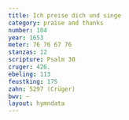 ```yaml
---
title: Ich preise dich und singe
category: praise and thanks
number: 104
year: 1653
meter: 76 76 67 76
stanzas: 12
scripture: Psalm 30
cruger: 426.
ebeling: 113
feustking: 175
zahn: 5297 (Crüger)
bwv: —
layout: hymndata
---
```

<br>

